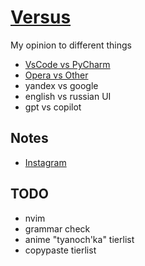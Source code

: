 # [Versus](../README.md)

My opinion to different things

- [VsCode vs PyCharm](pages/vscode-pycharm.md)
- [Opera vs Other](pages/opera-other.md)
- yandex vs google
- english vs russian UI
- gpt vs copilot

## Notes

- [Instagram](pages/instagram.md)

## TODO

- nvim
- grammar check
- anime "tyanoch'ka" tierlist
- copypaste tierlist
